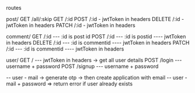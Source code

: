 routes

post/
GET /all/:skip
GET /:id
POST /:id - jwtToken in headers
DELETE /:id - jwtToken in headers
PATCH /:id - jwtToken in headers

comment/
GET /:id --- :id is post id
POST /:id --- :id is postid ---- jwtToken in headers
DELETE /:id --- :id is commentid ---- jwtToken in headers
PATCH /:id --- :id is commentid ---- jwtToken in headers

user/
GET / --- jwtToken in headers -> get all user details
POST /login --- username + password
POST /signup --- username + password

-- user - mail -> generate otp -> then create application with email
-- user - mail + password => return error if user already exists
